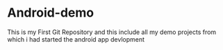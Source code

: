 # Android-demo
This is my First Git Repository and this include all my demo projects from which i had started the android app devlopment 
